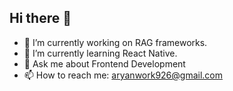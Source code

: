 ## Hi there 👋

- 🔭 I’m currently working on RAG frameworks.
- 🌱 I’m currently learning React Native.
- 💬 Ask me about Frontend Development
- 📫 How to reach me: aryanwork926@gmail.com
